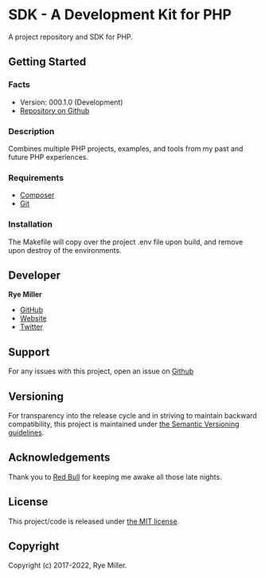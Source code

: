 SDK - A Development Kit for PHP
===============================

A project repository and SDK for PHP.


Getting Started
---------------

### Facts

 * Version: 000.1.0 (Development)
 * [Repository on Github](https://github.com/iods/php-sdk)
 

### Description

Combines multiple PHP projects, examples, and tools from my past and future PHP experiences.


### Requirements

 * [Composer](http://getcomposer.org)
 * [Git](http://git-scm.com)


### Installation

The Makefile will copy over the project .env file upon build, and remove upon destroy of the environments.


Developer
---------

**Rye Miller**

 * [GitHub](http://github.com/iods/)
 * [Website](http://ryemiller.io)
 * [Twitter](https://twitter.com/ryemiller)


Support
-------

For any issues with this project, open an issue on [Github](https://github.com/iods/php-sdk)


Versioning
----------

For transparency into the release cycle and in striving to maintain backward compatibility, this project is
maintained under [the Semantic Versioning guidelines](http://semver.org/).
 

Acknowledgements
----------------

Thank you to [Red Bull](http://www.redbull.com) for keeping me awake all those late nights.


License
-------

This project/code is released under [the MIT license](https://github.com/iods/php-sdk/LICENSE).


Copyright
---------

Copyright (c) 2017-2022, Rye Miller.
